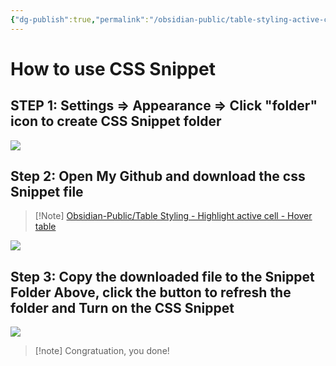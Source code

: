```yaml
---
{"dg-publish":true,"permalink":"/obsidian-public/table-styling-active-cell-highlight-hover-table/","tags":["Manual/Obsidian/CSS-snippet"]}
---
```


# How to use CSS Snippet
## STEP 1: Settings => Appearance => Click "folder" icon to create CSS Snippet folder

 ![](https://i.imgur.com/PBynbTq.png)

## Step 2: Open My Github and download the css Snippet file
> [!Note] [Obsidian-Public/Table Styling - Highlight active cell - Hover table](https://github.com/Harry-Dang-28/Obsidian-Public/blob/main/CSS%20Snippets/Table%20Styling%20-%20Highlight%20active%20cell%20-%20Hover%20table)

![](https://i.imgur.com/8PfQVRK.png)

## Step 3: Copy the downloaded file to the Snippet Folder Above, click the button to refresh the folder and Turn on the CSS Snippet

![](https://i.imgur.com/0wS0zGK.png)

> [!note] Congratuation, you done!
> 






